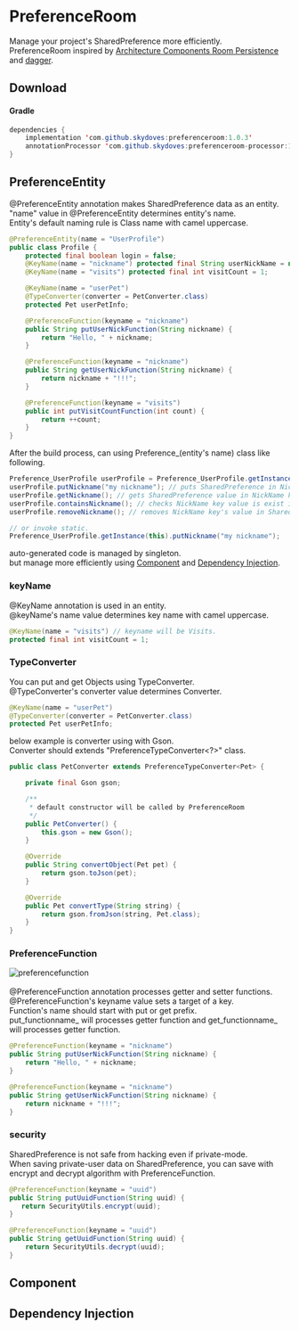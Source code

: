 # PreferenceRoom
Manage your project's SharedPreference more efficiently.<br>
PreferenceRoom inspired by [Architecture Components Room Persistence](https://developer.android.com/topic/libraries/architecture/room.html)
and [dagger](https://github.com/square/dagger).

## Download
#### Gradle
```java
dependencies {
    implementation 'com.github.skydoves:preferenceroom:1.0.3'
    annotationProcessor 'com.github.skydoves:preferenceroom-processor:1.0.3'
}
```

## PreferenceEntity
@PreferenceEntity annotation makes SharedPreference data as an entity.<br>
"name" value in @PreferenceEntity determines entity's name.<br>
Entity's default naming rule is Class name with camel uppercase.<br>

```java
@PreferenceEntity(name = "UserProfile")
public class Profile {
    protected final boolean login = false;
    @KeyName(name = "nickname") protected final String userNickName = null;
    @KeyName(name = "visits") protected final int visitCount = 1;

    @KeyName(name = "userPet")
    @TypeConverter(converter = PetConverter.class)
    protected Pet userPetInfo;

    @PreferenceFunction(keyname = "nickname")
    public String putUserNickFunction(String nickname) {
        return "Hello, " + nickname;
    }

    @PreferenceFunction(keyname = "nickname")
    public String getUserNickFunction(String nickname) {
        return nickname + "!!!";
    }

    @PreferenceFunction(keyname = "visits")
    public int putVisitCountFunction(int count) {
        return ++count;
    }
}
```

After the build process, can using Preference_(entity's name) class like following. <br>
```java
Preference_UserProfile userProfile = Preference_UserProfile.getInstance(this);
userProfile.putNickname("my nickname"); // puts SharedPreference in NickName key.
userProfile.getNickname(); // gets SharedPreference value in NickName key.
userProfile.containsNickname(); // checks NickName key value is exist in SharedPreference.
userProfile.removeNickname(); // removes NickName key's value in SharedPreference.

// or invoke static.
Preference_UserProfile.getInstance(this).putNickname("my nickname");
```

auto-generated code is managed by singleton. <br>
but manage more efficiently using [Component](https://github.com/skydoves/PreferenceRoom/new/master?readme=1#component) and
[Dependency Injection](https://github.com/skydoves/PreferenceRoom/new/master?readme=1#dependency-injection).

### keyName
@KeyName annotation is used in an entity. <br>
@keyName's name value determines key name with camel uppercase.
```java
@KeyName(name = "visits") // keyname will be Visits.
protected final int visitCount = 1;
```

### TypeConverter
You can put and get Objects using TypeConverter.<br>
@TypeConverter's converter value determines Converter.<br>
```java
@KeyName(name = "userPet")
@TypeConverter(converter = PetConverter.class)
protected Pet userPetInfo;
```

below example is converter using with Gson. <br>
Converter should extends "PreferenceTypeConverter<?>" class.
```java
public class PetConverter extends PreferenceTypeConverter<Pet> {

    private final Gson gson;

    /**
     * default constructor will be called by PreferenceRoom
     */
    public PetConverter() {
        this.gson = new Gson();
    }

    @Override
    public String convertObject(Pet pet) {
        return gson.toJson(pet);
    }

    @Override
    public Pet convertType(String string) {
        return gson.fromJson(string, Pet.class);
    }
}
```

### PreferenceFunction
![preferencefunction](https://user-images.githubusercontent.com/24237865/33240543-c292ee82-d2fa-11e7-86c2-b013830965b2.png)<br><br>
@PreferenceFunction annotation processes getter and setter functions. <br>
@PreferenceFunction's keyname value sets a target of a key. <br>
Function's name should start with put or get prefix. <br>
put_functionname_ will processes getter function and get_functionname_ will processes getter function.

```java
@PreferenceFunction(keyname = "nickname")
public String putUserNickFunction(String nickname) {
    return "Hello, " + nickname;
}

@PreferenceFunction(keyname = "nickname")
public String getUserNickFunction(String nickname) {
    return nickname + "!!!";
}
```

### security
SharedPreference is not safe from hacking even if private-mode.<br>
When saving private-user data on SharedPreference, you can save with encrypt and decrypt algorithm with PreferenceFunction.

```java
@PreferenceFunction(keyname = "uuid")
public String putUuidFunction(String uuid) {
   return SecurityUtils.encrypt(uuid);
}

@PreferenceFunction(keyname = "uuid")
public String getUuidFunction(String uuid) {
    return SecurityUtils.decrypt(uuid);
}
```

## Component


## Dependency Injection

